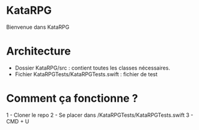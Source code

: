 # KataRPG

Bienvenue dans KataRPG

# Architecture

- Dossier KataRPG/src : contient toutes les classes nécessaires.
- Fichier KataRPGTests/KataRPGTests.swift : fichier de test

# Comment ça fonctionne ?

1 - Cloner le repo
2 - Se placer dans /KataRPGTests/KataRPGTests.swift
3 - CMD + U
